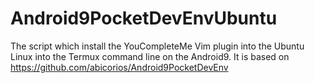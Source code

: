 # Android9PocketDevEnvUbuntu
The script which install the YouCompleteMe Vim plugin into the Ubuntu Linux into the Termux command line on the Android9. It is based on https://github.com/abicorios/Android9PocketDevEnv
